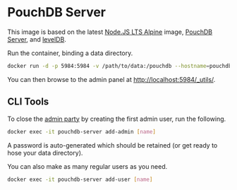 # PouchDB Server

This image is based on the latest [Node.JS LTS Alpine](https://hub.docker.com/_/node/) image, [PouchDB Server](https://github.com/pouchdb/pouchdb-server), and [levelDB](https://github.com/google/leveldb).

Run the container, binding a data directory.

```sh
docker run -d -p 5984:5984 -v /path/to/data:/pouchdb --hostname=pouchdb-server --name=pouchdb-server eingressio/pouchdb-server
```

You can then browse to the admin panel at [http://localhost:5984/_utils/](http://localhost:5984/_utils/).

## CLI Tools

To close the [admin party](http://guide.couchdb.org/draft/security.html#party) by creating the first admin user, run the following.

```sh
docker exec -it pouchdb-server add-admin [name]
```

A password is auto-generated which should be retained (or get ready to hose your data directory).

You can also make as many regular users as you need.

```sh
docker exec -it pouchdb-server add-user [name]
```
